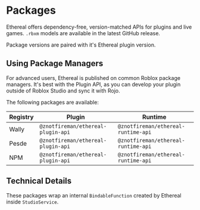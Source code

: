 # Packages

Ethereal offers dependency-free, version-matched APIs for plugins and live
games. `.rbxm` models are available in the latest GitHub release.

Package versions are paired with it's Ethereal plugin version.

## Using Package Managers

For advanced users, Ethereal is published on common Roblox package managers.
It's best with the Plugin API, as you can develop your plugin outside of
Roblox Studio and sync it with Rojo.

The following packages are available:

| Registry | Plugin | Runtime |
| --- | ------ | ------ |
| Wally | `@znotfireman/ethereal-plugin-api` | `@znotfireman/ethereal-runtime-api` |
| Pesde | `@znotfireman/ethereal-plugin-api` | `@znotfireman/ethereal-runtime-api` |
| NPM | `@znotfireman/ethereal-plugin-api` | `@znotfireman/ethereal-runtime-api` |

## Technical Details

These packages wrap an internal `BindableFunction` created by Ethereal inside
`StudioService`.
